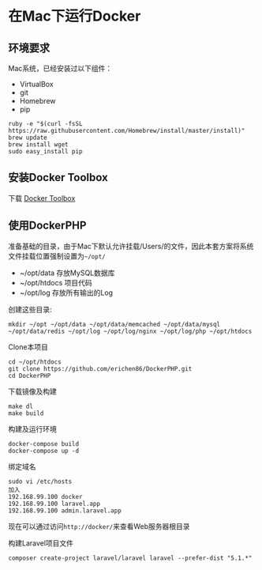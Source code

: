 # 在Mac下运行Docker

## 环境要求

Mac系统，已经安装过以下组件：

- VirtualBox
- git
- Homebrew
- pip

```
ruby -e "$(curl -fsSL https://raw.githubusercontent.com/Homebrew/install/master/install)"
brew update
brew install wget
sudo easy_install pip
```

## 安装Docker Toolbox


下载 [Docker Toolbox](https://www.docker.com/products/docker-toolbox)



## 使用DockerPHP

准备基础的目录，由于Mac下默认允许挂载/Users/的文件，因此本套方案将系统文件挂载位置强制设置为`~/opt/`

- ~/opt/data   存放MySQL数据库
- ~/opt/htdocs 项目代码
- ~/opt/log    存放所有输出的Log

创建这些目录:

```
mkdir ~/opt ~/opt/data ~/opt/data/memcached ~/opt/data/mysql ~/opt/data/redis ~/opt/log ~/opt/log/nginx ~/opt/log/php ~/opt/htdocs
```

Clone本项目

```
cd ~/opt/htdocs
git clone https://github.com/erichen86/DockerPHP.git
cd DockerPHP
```

下载镜像及构建

```
make dl
make build
```

构建及运行环境

```
docker-compose build
docker-compose up -d
```

绑定域名

```
sudo vi /etc/hosts
加入
192.168.99.100 docker
192.168.99.100 laravel.app
192.168.99.100 admin.laravel.app
```

现在可以通过访问`http://docker/`来查看Web服务器根目录


构建Laravel项目文件

```
composer create-project laravel/laravel laravel --prefer-dist "5.1.*"
```


